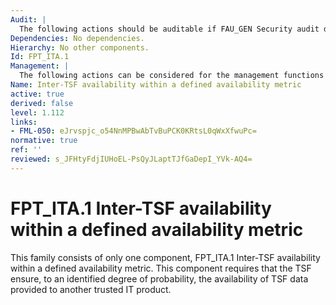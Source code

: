 ```yaml
---
Audit: |
  The following actions should be auditable if FAU_GEN Security audit data generation is included in the PP, PP-Module, functional package or ST: a) minimal: The absence of TSF data when required by a TOE.
Dependencies: No dependencies.
Hierarchy: No other components.
Id: FPT_ITA.1
Management: |
  The following actions can be considered for the management functions in FMT: a) management of the list of types of TSF data that be available to another trusted IT product.
Name: Inter-TSF availability within a defined availability metric
active: true
derived: false
level: 1.112
links:
- FML-050: eJrvspjc_o54NnMPBwAbTvBuPCK0KRtsL0qWxXfwuPc=
normative: true
ref: ''
reviewed: s_JFHtyFdjIUHoEL-PsQyJLaptTJfGaDepI_YVk-AQ4=
---
```


# FPT_ITA.1 Inter-TSF availability within a defined availability metric

This family consists of only one component, FPT_ITA.1 Inter-TSF availability within a defined availability metric. This component requires that the TSF ensure, to an identified degree of probability, the availability of TSF data provided to another trusted IT product.
